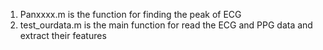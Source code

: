 1. Panxxxx.m is the function for finding the peak of ECG
2. test_ourdata.m is the main function for read the ECG and PPG data and extract their features
